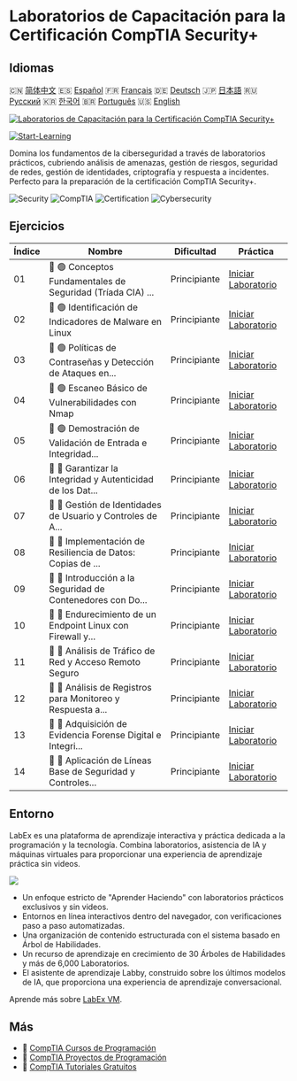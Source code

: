 # Laboratorios de Capacitación para la Certificación CompTIA Security+

## Idiomas

🇨🇳 [简体中文](README_zh.md) 🇪🇸 [Español](README_es.md) 🇫🇷 [Français](README_fr.md) 🇩🇪 [Deutsch](README_de.md) 🇯🇵 [日本語](README_ja.md) 🇷🇺 [Русский](README_ru.md) 🇰🇷 [한국어](README_ko.md) 🇧🇷 [Português](README_pt.md) 🇺🇸 [English](README.md) 

[![Laboratorios de Capacitación para la Certificación CompTIA Security+](https://cover-creator.labex.io/comptia-security-plus-training-labs.png?lang=es)](https://labex.io/es/courses/comptia-security-plus-training-labs)

[![Start-Learning](https://img.shields.io/badge/Start-Learning-whitesmoke?style=for-the-badge)](https://labex.io/es/courses/comptia-security-plus-training-labs)

Domina los fundamentos de la ciberseguridad a través de laboratorios prácticos, cubriendo análisis de amenazas, gestión de riesgos, seguridad de redes, gestión de identidades, criptografía y respuesta a incidentes. Perfecto para la preparación de la certificación CompTIA Security+.

![Security](https://img.shields.io/badge/Security-whitesmoke?style=for-the-badge&logo=security)
![CompTIA](https://img.shields.io/badge/CompTIA-whitesmoke?style=for-the-badge&logo=comptia)
![Certification](https://img.shields.io/badge/Certification-whitesmoke?style=for-the-badge&logo=certification)
![Cybersecurity](https://img.shields.io/badge/Cybersecurity-whitesmoke?style=for-the-badge&logo=cybersecurity)


## Ejercicios

|   Índice | Nombre                                                      | Dificultad   | Práctica                                                                                                                                                     |
|----------|-------------------------------------------------------------|--------------|--------------------------------------------------------------------------------------------------------------------------------------------------------------|
|       01 | 📖 🟢 Conceptos Fundamentales de Seguridad (Tríada CIA) ... | Principiante | <a target='_blank' href='https://labex.io/es/tutorials/linux-foundational-security-concepts-cia-triad-in-linux-592882'>Iniciar Laboratorio</a>               |
|       02 | 📖 🟢 Identificación de Indicadores de Malware en Linux     | Principiante | <a target='_blank' href='https://labex.io/es/tutorials/linux-identifying-malware-indicators-on-linux-592887'>Iniciar Laboratorio</a>                         |
|       03 | 📖 🟢 Políticas de Contraseñas y Detección de Ataques en... | Principiante | <a target='_blank' href='https://labex.io/es/tutorials/linux-password-policies-and-detecting-attack-in-linux-592888'>Iniciar Laboratorio</a>                 |
|       04 | 📖 🟢 Escaneo Básico de Vulnerabilidades con Nmap           | Principiante | <a target='_blank' href='https://labex.io/es/tutorials/linux-basic-vulnerability-scanning-with-nmap-594554'>Iniciar Laboratorio</a>                          |
|       05 | 📖 🟢 Demostración de Validación de Entrada e Integridad... | Principiante | <a target='_blank' href='https://labex.io/es/tutorials/linux-demonstrating-input-validation-and-code-integrity-594556'>Iniciar Laboratorio</a>               |
|       06 | 📖 🔵 Garantizar la Integridad y Autenticidad de los Dat... | Principiante | <a target='_blank' href='https://labex.io/es/tutorials/linux-ensuring-data-integrity-and-authenticity-with-cryptography-594576'>Iniciar Laboratorio</a>      |
|       07 | 📖 🔵 Gestión de Identidades de Usuario y Controles de A... | Principiante | <a target='_blank' href='https://labex.io/es/tutorials/linux-managing-user-identities-and-access-controls-in-linux-594585'>Iniciar Laboratorio</a>           |
|       08 | 📖 🔵 Implementación de Resiliencia de Datos: Copias de ... | Principiante | <a target='_blank' href='https://labex.io/es/tutorials/linux-implementing-data-resilience-backups-and-file-integrity-594583'>Iniciar Laboratorio</a>         |
|       09 | 📖 🔵 Introducción a la Seguridad de Contenedores con Do... | Principiante | <a target='_blank' href='https://labex.io/es/tutorials/linux-introduction-to-container-security-with-docker-594584'>Iniciar Laboratorio</a>                  |
|       10 | 📖 🔵 Endurecimiento de un Endpoint Linux con Firewall y... | Principiante | <a target='_blank' href='https://labex.io/es/tutorials/linux-hardening-a-linux-endpoint-with-firewall-and-service-management-594582'>Iniciar Laboratorio</a> |
|       11 | 📖 🔵 Análisis de Tráfico de Red y Acceso Remoto Seguro     | Principiante | <a target='_blank' href='https://labex.io/es/tutorials/linux-network-traffic-analysis-and-secure-remote-access-594587'>Iniciar Laboratorio</a>               |
|       12 | 📖 🔵 Análisis de Registros para Monitoreo y Respuesta a... | Principiante | <a target='_blank' href='https://labex.io/es/tutorials/linux-monitoring-and-incident-response-log-analysis-594586'>Iniciar Laboratorio</a>                   |
|       13 | 📖 🔵 Adquisición de Evidencia Forense Digital e Integri... | Principiante | <a target='_blank' href='https://labex.io/es/tutorials/linux-digital-forensics-evidence-acquisition-and-integrity-594581'>Iniciar Laboratorio</a>            |
|       14 | 📖 🔵 Aplicación de Líneas Base de Seguridad y Controles... | Principiante | <a target='_blank' href='https://labex.io/es/tutorials/linux-applying-security-baselines-and-compliance-controls-594580'>Iniciar Laboratorio</a>             |

## Entorno

LabEx es una plataforma de aprendizaje interactiva y práctica dedicada a la programación y la tecnología. Combina laboratorios, asistencia de IA y máquinas virtuales para proporcionar una experiencia de aprendizaje práctica sin videos.

![](https://tutorial-screenshot.getvm.io/images/vm-1725247253.png)

- Un enfoque estricto de "Aprender Haciendo" con laboratorios prácticos exclusivos y sin videos.
- Entornos en línea interactivos dentro del navegador, con verificaciones paso a paso automatizadas.
- Una organización de contenido estructurada con el sistema basado en Árbol de Habilidades.
- Un recurso de aprendizaje en crecimiento de 30 Árboles de Habilidades y más de 6,000 Laboratorios.
- El asistente de aprendizaje Labby, construido sobre los últimos modelos de IA, que proporciona una experiencia de aprendizaje conversacional.

Aprende más sobre [LabEx VM](https://support.labex.io/using-labex/virtual-machine).

## Más

- 🔗 [CompTIA Cursos de Programación](https://github.com/labex-labs/awesome-programming-courses)
- 🔗 [CompTIA Proyectos de Programación](https://github.com/labex-labs/awesome-programming-projects)
- 🔗 [CompTIA Tutoriales Gratuitos](https://github.com/labex-labs/comptia-free-tutorials)

